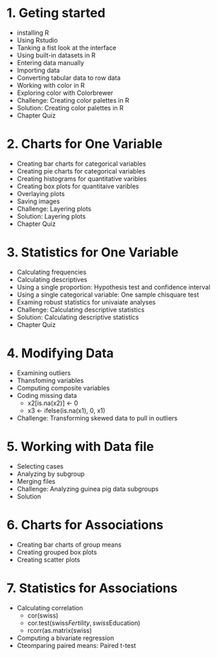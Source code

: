 # 1. Geting started
- installing R
- Using Rstudio
- Tanking a fist look at the interface
- Using built-in datasets in R
- Entering data manually
- Importing data
- Converting tabular data to row data
- Working with color in R
- Exploring color with Colorbrewer
- Challenge: Creating color palettes in R
- Solution: Creating color palettes in R
- Chapter Quiz

# 2. Charts for One Variable
- Creating bar charts for categorical variables
- Creating pie charts for categorical variables
- Creating histograms for quantitative varibles
- Creating box plots for quantitaive varibles
- Overlaying plots
- Saving images
- Challenge: Layering plots
- Solution: Layering plots
- Chapter Quiz

# 3. Statistics for One Variable
- Calculating frequencies
- Calculating descriptives
- Using a single proportion: Hypothesis test and confidence interval
- Using a single categorical variable: One sample chisquare test
- Examing robust statistics for univaiate analyses 
- Challenge: Calculating descriptive statistics
- Solution: Calculating descriptive statistics
- Chapter Quiz

# 4. Modifying Data
- Examining outliers
- Thansfoming variables
- Computing composite variables
- Coding missing data
  * x2[is.na(x2)] <- 0
  * x3 <- ifelse(is.na(x1), 0, x1)
- Challenge: Transforming skewed data to pull in outliers

# 5. Working with Data file
- Selecting cases
- Analyzing by subgroup
- Merging files
- Challenge: Analyzing guinea pig data subgroups
- Solution

# 6. Charts for Associations
- Creating bar charts of group means
- Creating grouped box plots
- Creating scatter plots

# 7. Statistics for Associations
- Calculating correlation
  * cor(swiss)
  * cor.test(swiss$Fertility, swiss$Education)
  * rcorr(as.matrix(swiss)
- Computing a bivariate regression
- Cteomparing paired means: Paired t-test



















